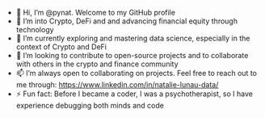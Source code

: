 - 👋 Hi, I’m @pynat. Welcome to my GitHub profile
- 👀 I’m into Crypto, DeFi and and advancing financial equity through technology
- 🌱 I’m currently exploring and mastering data science, especially in the context of Crypto and DeFi
- 💞️ I’m looking to contribute to open-source projects and to collaborate with others in the crypto and finance community
- 📫 I’m always open to collaborating on projects. Feel free to reach out to me through: https://www.linkedin.com/in/natalie-lunau-data/
- ⚡ Fun fact: Before I became a coder, I was a psychotherapist, so I have experience debugging both minds and code

<!---
pynat/pynat is a ✨ special ✨ repository because its `README.md` (this file) appears on your GitHub profile.
You can click the Preview link to take a look at your changes.
--->
